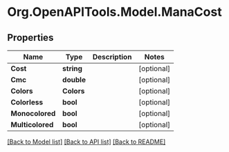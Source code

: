 # Org.OpenAPITools.Model.ManaCost

## Properties

Name | Type | Description | Notes
------------ | ------------- | ------------- | -------------
**Cost** | **string** |  | [optional] 
**Cmc** | **double** |  | [optional] 
**Colors** | **Colors** |  | [optional] 
**Colorless** | **bool** |  | [optional] 
**Monocolored** | **bool** |  | [optional] 
**Multicolored** | **bool** |  | [optional] 

[[Back to Model list]](../README.md#documentation-for-models) [[Back to API list]](../README.md#documentation-for-api-endpoints) [[Back to README]](../README.md)

